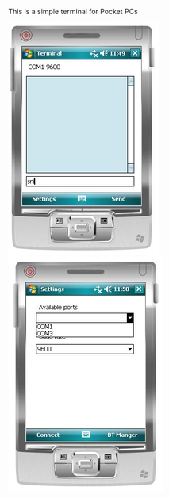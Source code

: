 This is a simple terminal for Pocket PCs 


![ppc-terminal.JPG](/ppc-terminal.JPG)
![ppc-terminal2.JPG](/ppc-terminal2.JPG)
